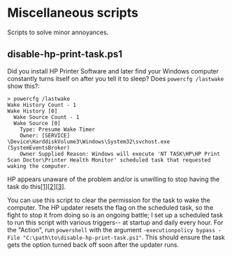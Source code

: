 # Miscellaneous scripts
Scripts to solve minor annoyances.

## disable-hp-print-task.ps1
Did you install HP Printer Software and later find your Windows computer constantly turns itself on after you tell it to sleep? Does `powercfg /lastwake` show this?:
```
> powercfg /lastwake
Wake History Count - 1
Wake History [0]
  Wake Source Count - 1
  Wake Source [0]
    Type: Presume Wake Timer
    Owner: [SERVICE] \Device\HarddiskVolume3\Windows\System32\svchost.exe (SystemEventsBroker)
    Owner Supplied Reason: Windows will execute 'NT TASK\HP\HP Print Scan Doctor\Printer Health Monitor' scheduled task that requested waking the computer.
```

HP appears unaware of the problem and/or is unwilling to stop having the task do this[[1]](https://h30434.www3.hp.com/t5/Printer-Setup-Software-Drivers/Printer-Health-Monitor-task-keeps-waking-PC-from-sleep-state/td-p/8505024)[[2]](https://h30434.www3.hp.com/t5/Printer-Setup-Software-Drivers/NT-TASK-HP-HP-Print-Scan-Doctor-Printer-Health-Monitor-keeps/td-p/8365766)[[3]](https://www.reddit.com/r/sysadmin/comments/w1ir1b/hp_smart_app_schedules_windows_wake_up/).

You can use this script to clear the permission for the task to wake the computer. The HP updater resets the flag on the scheduled task, so the fight to stop it from doing so is an ongoing battle; I set up a scheduled task to run this script with various triggers-- at startup and daily every hour. For the "Action", run `powershell` with the argument `-executionpolicy bypass -File "C:\path\to\disable-hp-print-task.ps1"`. This should ensure the task gets the option turned back off soon after the updater runs.
